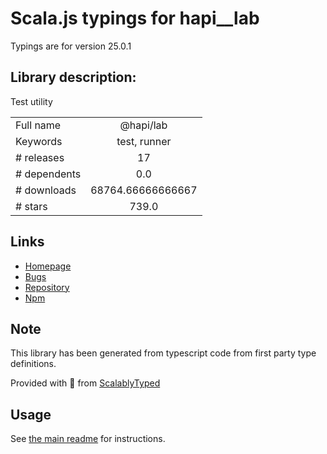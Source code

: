 
# Scala.js typings for hapi__lab

Typings are for version 25.0.1

## Library description:
Test utility

|                    |                 |
| ------------------ | :-------------: |
| Full name          | @hapi/lab |
| Keywords           | test, runner |
| # releases         | 17 |
| # dependents       | 0.0 |
| # downloads        | 68764.66666666667 |
| # stars            | 739.0 |

## Links
- [Homepage](https://github.com/hapijs/lab#readme)
- [Bugs](https://github.com/hapijs/lab/issues)
- [Repository](https://github.com/hapijs/lab)
- [Npm](https://www.npmjs.com/package/%40hapi%2Flab)
    


## Note
This library has been generated from typescript code from first party type definitions.

Provided with :purple_heart: from [ScalablyTyped](https://github.com/oyvindberg/ScalablyTyped)

## Usage
See [the main readme](../../readme.md) for instructions.


